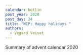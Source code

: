 ```yaml
---
calendar: kotlin
post_year: 2020
post_day: 24
title: "WIP: Happy holidays "
authors:
  - Vegard Veiset
---
```

Summary of advent calendar 2020